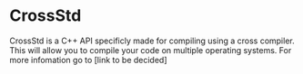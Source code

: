# CrossStd
CrossStd is a C++ API specificly made for compiling using a cross compiler. This will allow you to compile your code on multiple operating systems. For more infomation go to [link to be decided]
